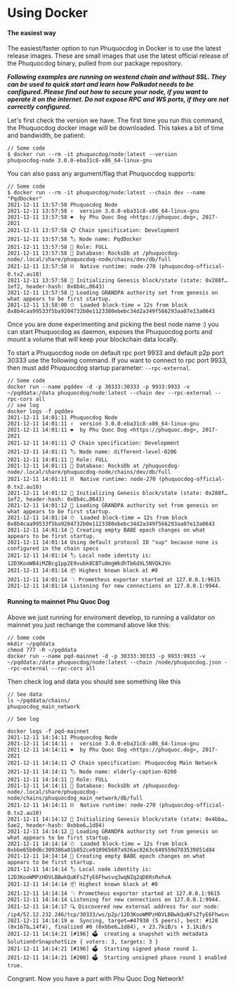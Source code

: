 # Using Docker

#### The easiest way

The easiest/faster option to run Phuquocdog in Docker is to use the latest release images. These are small images that use the latest official release of the Phuquocdog binary, pulled from our package repository.

_**Following examples are running on westend chain and without SSL. They can be used to quick start and learn how Polkadot needs to be configured. Please find out how to secure your node, if you want to operate it on the internet. Do not expose RPC and WS ports, if they are not correctly configured.**_

Let's first check the version we have. The first time you run this command, the Phuquocdog docker image will be downloaded. This takes a bit of time and bandwidth, be patient:

```
// Some code
$ docker run --rm -it phuquocdog/node:latest --version
phuquocdog-node 3.0.0-eba31c8-x86_64-linux-gnu

```

You can also pass any argument/flag that Phuquocdog supports:

```
// Some code
$ docker run --rm -it phuquocdog/node:latest --chain dev --name "PqdDocker"
2021-12-11 13:57:58 Phuquocdog Node    
2021-12-11 13:57:58 ✌️  version 3.0.0-eba31c8-x86_64-linux-gnu    
2021-12-11 13:57:58 ❤️  by Phu Quoc Dog <https://phuquoc.dog>, 2017-2021    
2021-12-11 13:57:58 📋 Chain specification: Development    
2021-12-11 13:57:58 🏷 Node name: PqdDocker    
2021-12-11 13:57:58 👤 Role: FULL    
2021-12-11 13:57:58 💾 Database: RocksDb at /phuquocdog-node/.local/share/phuquocdog-node/chains/dev/db/full    
2021-12-11 13:57:58 ⛓  Native runtime: node-270 (phuquocdog-official-0.tx2.au10)    
2021-12-11 13:57:58 🔨 Initializing Genesis block/state (state: 0x288f…1ef2, header-hash: 0x8b4c…0643)    
2021-12-11 13:57:58 👴 Loading GRANDPA authority set from genesis on what appears to be first startup.    
2021-12-11 13:58:00 ⏱  Loaded block-time = 12s from block 0x8b4caa99533f5ba9204732b0e1123380ebebc34d2a349f566293aa07e13a0643    
```

Once you are done experimenting and picking the best node name :) you can start Phuquocdog  as daemon, exposes the Phuquocdog ports and mount a volume that will keep your blockchain data locally.

To start a Phuquocdog node on default rpc port 9933 and default p2p port 30333 use the following command. If you want to connect to rpc port 9933, then must add Phuquocdog startup parameter: `--rpc-external`.

```
// Some code
docker run --name pqddev -d -p 30333:30333 -p 9933:9933 -v ~/pqddata:/data phuquocdog/node:latest --chain dev --rpc-external --rpc-cors all
// see log
docker logs -f pqddev
2021-12-11 14:01:11 Phuquocdog Node    
2021-12-11 14:01:11 ✌️  version 3.0.0-eba31c8-x86_64-linux-gnu    
2021-12-11 14:01:11 ❤️  by Phu Quoc Dog <https://phuquoc.dog>, 2017-2021    
2021-12-11 14:01:11 📋 Chain specification: Development    
2021-12-11 14:01:11 🏷 Node name: different-level-0206    
2021-12-11 14:01:11 👤 Role: FULL    
2021-12-11 14:01:11 💾 Database: RocksDb at /phuquocdog-node/.local/share/phuquocdog-node/chains/dev/db/full    
2021-12-11 14:01:11 ⛓  Native runtime: node-270 (phuquocdog-official-0.tx2.au10)    
2021-12-11 14:01:12 🔨 Initializing Genesis block/state (state: 0x288f…1ef2, header-hash: 0x8b4c…0643)    
2021-12-11 14:01:12 👴 Loading GRANDPA authority set from genesis on what appears to be first startup.    
2021-12-11 14:01:14 ⏱  Loaded block-time = 12s from block 0x8b4caa99533f5ba9204732b0e1123380ebebc34d2a349f566293aa07e13a0643    
2021-12-11 14:01:14 👶 Creating empty BABE epoch changes on what appears to be first startup.    
2021-12-11 14:01:14 Using default protocol ID "sup" because none is configured in the chain specs    
2021-12-11 14:01:14 🏷 Local node identity is: 12D3KooWB4iMZBcg1pp2E9vubk8CBTu8mgWkdhTb6dXL5NVQkJVn    
2021-12-11 14:01:14 📦 Highest known block at #0    
2021-12-11 14:01:14 〽️ Prometheus exporter started at 127.0.0.1:9615    
2021-12-11 14:01:14 Listening for new connections on 127.0.0.1:9944.    

```

#### Running to mainnet Phu Quoc Dog

Above we just running for enviroment develop, to running a validator on mainnet you just rechange the command above like this:

```
// Some code
mkdir ~/pqddata
chmod 777 -R ~/pqddata
docker run --name pqd-mainnet -d -p 30333:30333 -p 9933:9933 -v ~/pqddata:/data phuquocdog/node:latest --chain /node/phuquocdog.json --rpc-external --rpc-cors all
```

Then check log and data you should see something like this

```
// See data
ls ~/pqddata/chains/
phuquocdog_main_network

// See log

docker logs -f pqd-mainnet
2021-12-11 14:14:11 Phuquocdog Node    
2021-12-11 14:14:11 ✌️  version 3.0.0-eba31c8-x86_64-linux-gnu    
2021-12-11 14:14:11 ❤️  by Phu Quoc Dog <https://phuquoc.dog>, 2017-2021    
2021-12-11 14:14:11 📋 Chain specification: Phuquocdog Main Network    
2021-12-11 14:14:11 🏷 Node name: elderly-caption-0260    
2021-12-11 14:14:11 👤 Role: FULL    
2021-12-11 14:14:11 💾 Database: RocksDb at /phuquocdog-node/.local/share/phuquocdog-node/chains/phuquocdog_main_network/db/full    
2021-12-11 14:14:11 ⛓  Native runtime: node-270 (phuquocdog-official-0.tx2.au10)    
2021-12-11 14:14:12 🔨 Initializing Genesis block/state (state: 0x4bba…5ae2, header-hash: 0xbbe6…1d84)    
2021-12-11 14:14:12 👴 Loading GRANDPA authority set from genesis on what appears to be first startup.    
2021-12-11 14:14:14 ⏱  Loaded block-time = 12s from block 0xbbe65b0d6c309386a01b852ce910965607a926ac8263c640559d783539851d84    
2021-12-11 14:14:14 👶 Creating empty BABE epoch changes on what appears to be first startup.    
2021-12-11 14:14:14 🏷 Local node identity is: 12D3KooWMPzHDVLBBwkQuKFsZfyE6Fhwsvq3wqNZq2qD6RsRxhvA    
2021-12-11 14:14:14 📦 Highest known block at #0    
2021-12-11 14:14:14 〽️ Prometheus exporter started at 127.0.0.1:9615    
2021-12-11 14:14:14 Listening for new connections on 127.0.0.1:9944.    
2021-12-11 14:14:17 🔍 Discovered new external address for our node: /ip4/52.12.232.246/tcp/30333/ws/p2p/12D3KooWMPzHDVLBBwkQuKFsZfyE6Fhwsvq3wqNZq2qD6RsRxhvA    
2021-12-11 14:14:19 ⚙️  Syncing, target=#47930 (5 peers), best: #128 (0x167b…14f4), finalized #0 (0xbbe6…1d84), ⬇ 23.7kiB/s ⬆ 3.1kiB/s    
2021-12-11 14:14:21 [#196] 🗳  creating a snapshot with metadata SolutionOrSnapshotSize { voters: 3, targets: 3 }    
2021-12-11 14:14:21 [#196] 🗳  Starting signed phase round 1.    
2021-12-11 14:14:21 [#200] 🗳  Starting unsigned phase round 1 enabled true. 
```

Congrant. Now you have a part with Phu Quoc Dog Network!

